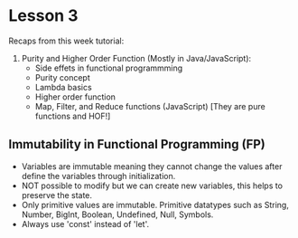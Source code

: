 # Lesson 3

Recaps from this week tutorial:
1. Purity and Higher Order Function (Mostly in Java/JavaScript):
   - Side effets in functional programmming
   - Purity concept
   - Lambda basics
   - Higher order function
   - Map, Filter, and Reduce functions (JavaScript) [They are pure functions and HOF!]
  
## Immutability in Functional Programming (FP)
- Variables are immutable meaning they cannot change the values after define the variables through initialization.
- NOT possible to modify but we can create new variables, this helps to preserve the state.
- Only primitive values are immutable. Primitive datatypes such as String, Number, BigInt, Boolean, Undefined, Null, Symbols.
- Always use 'const' instead of 'let'.
